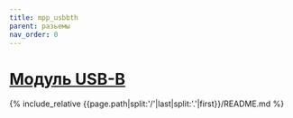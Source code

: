 ```yaml
---
title: mpp_usbbth
parent: разьемы
nav_order: 0
---
```

# [Модуль USB-B](https://github.com/mpp2508/{{page.path|split:'/'|last|split:'.'|first}})
{% include_relative {{page.path|split:'/'|last|split:'.'|first}}/README.md %}

